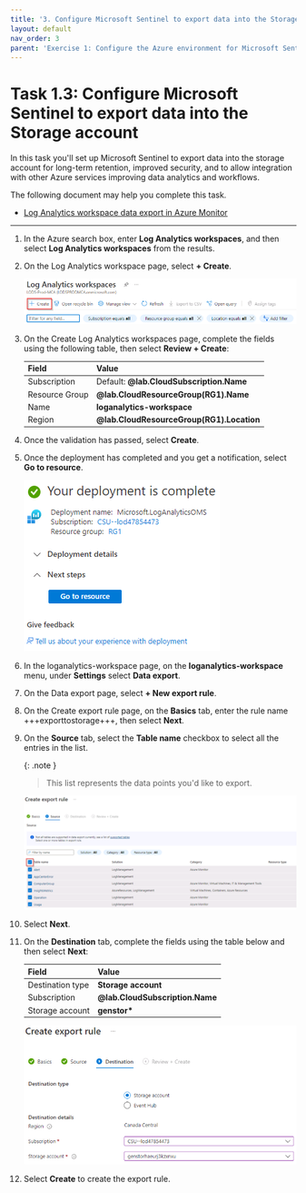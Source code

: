 ```yaml
---
title: '3. Configure Microsoft Sentinel to export data into the Storage account'
layout: default
nav_order: 3
parent: 'Exercise 1: Configure the Azure environment for Microsoft Sentinel'
---
```


# Task 1.3: Configure Microsoft Sentinel to export data into the Storage account

In this task you'll set up Microsoft Sentinel to export data into the storage account for long-term retention, improved security, and to allow integration with other Azure services improving data analytics and workflows.

The following document may help you complete this task.

- [Log Analytics workspace data export in Azure Monitor](https://learn.microsoft.com/en-us/azure/azure-monitor/logs/logs-data-export?tabs=portal)  

---

1. In the Azure search box, enter **Log Analytics workspaces**, and then select **Log Analytics workspaces** from the results.

1. On the Log Analytics workspace page, select **+ Create**.

    ![loganalyticsworkspacescreate.png](../media/loganalyticsworkspacescreate.png)

1. On the Create Log Analytics workspaces page, complete the fields using the following table, then select **Review + Create**:

    | Field | Value |
    |:-----|:-----|
    | Subscription | Default: **@lab.CloudSubscription.Name** |
    | Resource Group | **@lab.CloudResourceGroup(RG1).Name** |
    | Name | **loganalytics-workspace** |
    | Region | **@lab.CloudResourceGroup(RG1).Location** |

1. Once the validation has passed, select **Create**.

1. Once the deployment has completed and you get a notification, select **Go to resource**.

    ![loganaliticsdeploymentcomplete.png](../media/loganaliticsdeploymentcomplete.png)

1. In the loganalytics-workspace page, on the **loganalytics-workspace** menu, under **Settings** select **Data export**.

1. On the Data export page, select **+ New export rule**.

1. On the Create export rule page, on the **Basics** tab, enter the rule name +++exporttostorage+++, then select **Next**.

1. On the **Source** tab, select the **Table name** checkbox to select all the entries in the list.

    {: .note }
    > This list represents the data points you'd like to export.

    ![createexportrulesource.png](../media/createexportrulesource.png)

1. Select **Next**.

1. On the **Destination** tab, complete the fields using the table below and then select **Next**:

    | Field | Value |
    |:-----|:-----|
    | Destination type | **Storage account** |
    | Subscription | **@lab.CloudSubscription.Name** |
    | Storage account | **genstor\*** |

    ![createexportruledestination.png](../media/createexportruledestination.png)

1. Select **Create** to create the export rule.
